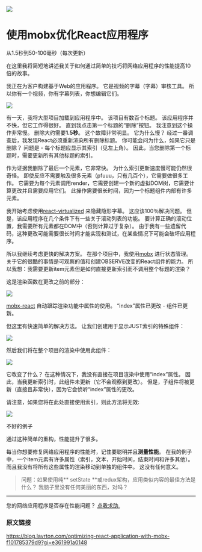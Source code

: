 ![](https://p0.ssl.qhimg.com/t012d37db783bb423d1.png)

# 使用mobx优化React应用程序

从1.5秒到50-100毫秒（每次更新）

在这里我将简短地讲述我关于如何通过简单的技巧将网络应用程序的性能提高10倍的故事。

我正在为客户构建基于Web的应用程序。 它是视频的字幕（字幕）审核工具。 所以你有一个视频，你有字幕列表，你想编辑它们。

![](https://p0.ssl.qhimg.com/t012a3cc7e8057bd83c.png)

有一天，我将大型项目加载到应用程序中。 该项目有数百个标题。 该应用程序并不快，但它工作得很好。 直到我点击第一个标题的“删除”按钮。 我注意到这个操作非常慢。 删除大约需要**1.5秒**。 这个故障非常明显。 它为什么慢？ 经过一番调查后，我发现React必须重新渲染所有删除标题。 你可能会问为什么，如果它只是删除？ 问题是 - 每个标题应显示其索引（见左上角）。 因此，当您删除第一个标题时，需要更新所有其他标题的索引。

作为证据我删除了最后一个元素，它非常快。 为什么索引更新速度慢可能仍然很奇怪。 即使反应不需要触及很多元素（pfuuu，只有几百个），它需要做很多工作。 它需要为每个元素调用render，它需要创建一个新的虚拟DOM树，它需要计算更改并且需要应用它们。 此操作需要很长时间，因为一个标题组件内部有许多元素。

我开始考虑使用[react-virtualized](https://github.com/bvaughn/react-virtualized) 来隐藏隐形字幕。 这应该100％解决问题。 但是，该应用程序在几个条件下有一些关于滚动列表的功能。 要计算正确的滚动位置，我需要所有元素都在DOM中（否则计算过于复杂）。 由于我有一些遗留代码，这种更改可能需要很长时间才能实现和测试，在某些情况下可能会破坏应用程序。

所以我继续考虑更快的解决方案。 在那个项目中，我使用[mobx](https://mobx.js.org/) 进行状态管理。 关于它的很酷的事情是可观察的值和创建OBSERVE改变的React组件的能力。 所以我想：我需要更新item元素但是如何直接更新索引而不调用整个标题的渲染？

这是渲染函数在更改之前的部分：

![](https://p0.ssl.qhimg.com/t017ce4c78d49580fb1.png)

[mobx-react](https://github.com/mobxjs/mobx-react) 自动跟踪渲染功能中属性的使用。 “index”属性已更改 - 组件已更新。

但这里有快速简单的解决方法。 让我们创建用于显示JUST索引的特殊组件：

![](https://p0.ssl.qhimg.com/t015bba4e6fced7015a.png)

然后我们将在整个项目的渲染中使用此组件：

![](https://p0.ssl.qhimg.com/t01763f4c7f901ebb45.png)

它改变了什么？ 在这种情况下，我没有直接在项目渲染中使用“index”属性。 因此，当我更新索引时，此组件未更新（它不会观察到更改）。 但是，子组件将被更新（直接且非常快），因为它会侦听“index”属性的更改。

请注意，如果您将在此处直接使用索引，则此方法将无效:

![](https://p0.ssl.qhimg.com/t01fe56ba3bd140cfe4.png)

不好的例子

通过这种简单的重构，性能提升了很多。

每当你想要修复网络应用程序的性能时，记住要聪明并且**测量性能**。 在我的例子中，一个item元素有许多属性（索引，文本，开始时间，结束时间和许多其他）。 而且我没有将所有这些属性的渲染移动到单独的组件中。 这没有任何意义。

> 问题：如果使用纯** setState **或redux架构，应用类似内容的最佳方法是什么？ 我脑子里没有任何美丽的东西，对吗？

---

您的网络应用程序是否存在性能问题？ [点我求助.](https://lavrton.com/web-perf.html)

### 原文链接

https://blog.lavrton.com/optimizing-react-application-with-mobx-f101785379d9?gi=e361991a0148
